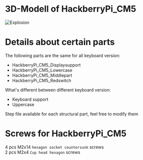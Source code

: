 # 3D-Modell of HackberryPi_CM5

![Explosion](https://github.com/user-attachments/assets/041b781a-63e6-457b-8e91-0a524fa4ed4c)

# Details about certain parts

The following parts are the same for all keyboard version:
* HackberryPi_CM5_Displaysupport
* HackberryPi_CM5_Lowercase
* HackberryPi_CM5_Middlepart
* HackberryPi_CM5_Redswitch

What's different between different keyboard version:
* Keyboard support
* Uppercase

Step file available for each structural part, feel free to modify them


# Screws for HackberryPi_CM5
4 pcs M2x14 ```hexagon socket countersunk``` screws  
2 pcs M2x4 ```Cup head hexagon``` screws

